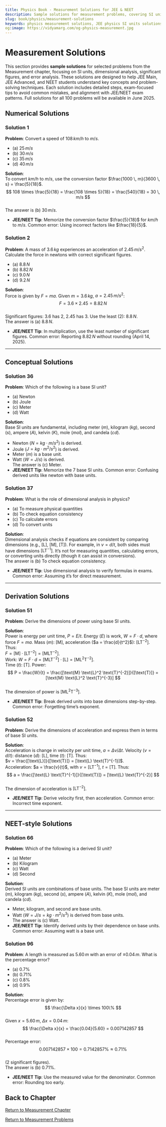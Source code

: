 ```yaml
---
title: Physics Book - Measurement Solutions for JEE & NEET
description: Sample solutions for measurement problems, covering SI units, dimensional analysis, significant figures, and error analysis, tailored for JEE and NEET preparation.
slug: book/physics/measurement-solutions
keywords: physics measurement solutions, JEE physics SI units solutions, NEET physics dimensional analysis solutions, significant figures
og:image: https://vidyamarg.com/og-physics-measurement.jpg
---
```


# Measurement Solutions

This section provides **sample solutions** for selected problems from the Measurement chapter, focusing on SI units, dimensional analysis, significant figures, and error analysis. These solutions are designed to help JEE Main, JEE Advanced, and NEET students understand key concepts and problem-solving techniques. Each solution includes detailed steps, exam-focused tips to avoid common mistakes, and alignment with JEE/NEET exam patterns. Full solutions for all 100 problems will be available in June 2025.

## Numerical Solutions

### Solution 1
**Problem**: Convert a speed of $108 \, km/h$ to $m/s$.  
- (a) $25 \, m/s$  
- (b) $30 \, m/s$  
- (c) $35 \, m/s$  
- (d) $40 \, m/s$

**Solution**:  
To convert $km/h$ to $m/s$, use the conversion factor $\frac{1000 \, m}{3600 \, s} = \frac{5}{18}$.  
$$
108 \times \frac{5}{18} = \frac{108 \times 5}{18} = \frac{540}{18} = 30 \, m/s
$$  
The answer is (b) $30 \, m/s$.  
- **JEE/NEET Tip**: Memorize the conversion factor $\frac{5}{18}$ for $km/h$ to $m/s$. Common error: Using incorrect factors like $\frac{18}{5}$.

### Solution 2
**Problem**: A mass of $3.6 \, kg$ experiences an acceleration of $2.45 \, m/s^2$. Calculate the force in newtons with correct significant figures.  
- (a) $8.8 \, N$  
- (b) $8.82 \, N$  
- (c) $9.0 \, N$  
- (d) $9.2 \, N$

**Solution**:  
Force is given by $F = m a$. Given $m = 3.6 \, kg$, $a = 2.45 \, m/s^2$:  
$$
F = 3.6 \times 2.45 = 8.82 \, N
$$  
Significant figures: $3.6$ has 2, $2.45$ has 3. Use the least (2): $8.8 \, N$.  
The answer is (a) $8.8 \, N$.  
- **JEE/NEET Tip**: In multiplication, use the least number of significant figures. Common error: Reporting $8.82 \, N$ without rounding (April 14, 2025).

---

## Conceptual Solutions

### Solution 36
**Problem**: Which of the following is a base SI unit?  
- (a) Newton  
- (b) Joule  
- (c) Meter  
- (d) Watt

**Solution**:  
Base SI units are fundamental, including meter ($m$), kilogram ($kg$), second ($s$), ampere ($A$), kelvin ($K$), mole ($mol$), and candela ($cd$).  
- Newton ($N = kg \cdot m / s^2$) is derived.  
- Joule ($J = kg \cdot m^2 / s^2$) is derived.  
- Meter ($m$) is a base unit.  
- Watt ($W = J/s$) is derived.  
The answer is (c) Meter.  
- **JEE/NEET Tip**: Memorize the 7 base SI units. Common error: Confusing derived units like newton with base units.

### Solution 37
**Problem**: What is the role of dimensional analysis in physics?  
- (a) To measure physical quantities  
- (b) To check equation consistency  
- (c) To calculate errors  
- (d) To convert units

**Solution**:  
Dimensional analysis checks if equations are consistent by comparing dimensions (e.g., $[\text{L}]$, $[\text{M}]$, $[\text{T}]$). For example, in $v = d / t$, both sides must have dimensions $[\text{L} \text{T}^{-1}]$. It’s not for measuring quantities, calculating errors, or converting units directly (though it can assist in conversions).  
The answer is (b) To check equation consistency.  
- **JEE/NEET Tip**: Use dimensional analysis to verify formulas in exams. Common error: Assuming it’s for direct measurement.

---

## Derivation Solutions

### Solution 51
**Problem**: Derive the dimensions of power using base SI units.

**Solution**:  
Power is energy per unit time, $P = E / t$. Energy ($E$) is work, $W = F \cdot d$, where force $F = m a$. Mass ($m$): $[\text{M}]$, acceleration ($a = \frac{d}{t^2}$): $[\text{L} \text{T}^{-2}]$. Thus:  
$F = [\text{M}] \cdot [\text{L} \text{T}^{-2}] = [\text{M} \text{L} \text{T}^{-2}]$.  
Work: $W = F \cdot d = [\text{M} \text{L} \text{T}^{-2}] \cdot [\text{L}] = [\text{M} \text{L}^2 \text{T}^{-2}]$.  
Time ($t$): $[\text{T}]$. Power:  
$$
P = \frac{W}{t} = \frac{[\text{M} \text{L}^2 \text{T}^{-2}]}{[\text{T}]} = [\text{M} \text{L}^2 \text{T}^{-3}]
$$  
The dimension of power is $[\text{M} \text{L}^2 \text{T}^{-3}]$.  
- **JEE/NEET Tip**: Break derived units into base dimensions step-by-step. Common error: Forgetting time’s exponent.

### Solution 52
**Problem**: Derive the dimensions of acceleration and express them in terms of base SI units.

**Solution**:  
Acceleration is change in velocity per unit time, $a = \Delta v / \Delta t$. Velocity ($v = d / t$): distance ($d$): $[\text{L}]$, time ($t$): $[\text{T}]$. Thus:  
$v = \frac{[\text{L}]}{[\text{T}]} = [\text{L} \text{T}^{-1}]$.  
Acceleration: $a = \frac{v}{t}$, with $v = [\text{L} \text{T}^{-1}]$, $t = [\text{T}]$. Thus:  
$$
a = \frac{[\text{L} \text{T}^{-1}]}{[\text{T}]} = [\text{L} \text{T}^{-2}]
$$  
The dimension of acceleration is $[\text{L} \text{T}^{-2}]$.  
- **JEE/NEET Tip**: Derive velocity first, then acceleration. Common error: Incorrect time exponent.

---

## NEET-style Solutions

### Solution 66
**Problem**: Which of the following is a derived SI unit?  
- (a) Meter  
- (b) Kilogram  
- (c) Watt  
- (d) Second

**Solution**:  
Derived SI units are combinations of base units. The base SI units are meter ($m$), kilogram ($kg$), second ($s$), ampere ($A$), kelvin ($K$), mole ($mol$), and candela ($cd$).  
- Meter, kilogram, and second are base units.  
- Watt ($W = J/s = kg \cdot m^2 / s^3$) is derived from base units.  
The answer is (c) Watt.  
- **JEE/NEET Tip**: Identify derived units by their dependence on base units. Common error: Assuming watt is a base unit.

### Solution 96
**Problem**: A length is measured as $5.60 \, m$ with an error of $\pm 0.04 \, m$. What is the percentage error?  
- (a) $0.7\%$  
- (b) $0.71\%$  
- (c) $0.8\%$  
- (d) $0.9\%$

**Solution**:  
Percentage error is given by:  
$$
\frac{\Delta x}{x} \times 100\%
$$  
Given $x = 5.60 \, m$, $\Delta x = 0.04 \, m$:  
$$
\frac{\Delta x}{x} = \frac{0.04}{5.60} = 0.007142857
$$  
Percentage error:  
$$
0.007142857 \times 100 = 0.7142857\% \approx 0.71\%
$$  
(2 significant figures).  
The answer is (b) $0.71\%$.  
- **JEE/NEET Tip**: Use the measured value for the denominator. Common error: Rounding too early.

## Back to Chapter
[Return to Measurement Chapter](./index.md)

[Return to Measurement Problems](./problems.md)